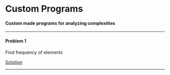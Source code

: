 # Custom Programs
#### Custom made programs for analyzing complexities

---
#### Problem 1

Find frequency of elements

[Solution](solution/FrequencyOfElements.java)

---

